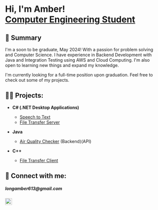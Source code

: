 <h1>Hi, I'm Amber! <br/><a href="https://github.com/LongAmber">Computer Engineering Student</a>
<h2>🌱 Summary </h2>

  I'm a soon to be graduate, May 2024! With a passion for problem solving and Computer Science. I have experience in Backend Development with Java and Integration Testing using AWS and Cloud Computing. I'm also open to learning new things and expand my knowledge.
 
  I'm currently looking for a full-time position upon graduation. Feel free to check out some of my projects.
  
<h2>👨‍💻 Projects:</h2>

- <b>C# (.NET Desktop Applications)</b>
  - [Speech to Text](https://github.com/LongAmber/SpeechToText/)
  - [File Transfer Server](https://github.com/LongAmber/FTP_Server)
    
- <b>Java</b>
  - [Air Quality Checker](https://github.com/LongAmber/AirQualityChecker) (Backend)(API)

- <b>C++</b>
  - [File Transfer Client](https://github.com/LongAmber/FTP_Client)
    
<h2> 🤳 Connect with me:</h2> 
<h5>longamber613@gmail.com</h4>

[<img align="left" alt="AmberLong | LinkedIn" width="22px" src="https://cdn.jsdelivr.net/npm/simple-icons@v3/icons/linkedin.svg" />][linkedin]

[linkedin]: https://www.linkedin.com/in/amber-long686


<!--

**ButteredBisc/ButteredBisc** is a ✨ _special_ ✨ repository because its `README.md` (this file) appears on your GitHub profile.

Here are some ideas to get you started:

- 🔭 I’m currently working on ...
- 🌱 I’m currently learning ...
- 👯 I’m looking to collaborate on ...
- 🤔 I’m looking for help with ...
- 💬 Ask me about ...
- 📫 How to reach me: ...
- 😄 Pronouns: ...
- ⚡ Fun fact: ...
-->
